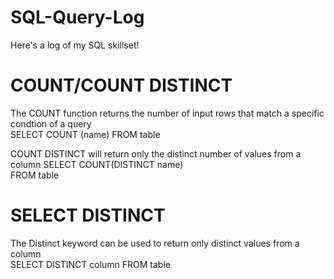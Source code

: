 # SQL-Query-Log
Here's a log of my SQL skillset!

# COUNT/COUNT DISTINCT
The COUNT function returns the number of input rows that match a specific condtion of a query<br/>
SELECT COUNT (name) FROM table

COUNT DISTINCT will return only the distinct number of values from a column
SELECT COUNT(DISTINCT name)<br/>
FROM table

# SELECT DISTINCT
The Distinct keyword can be used to return only distinct values from a column<br/>
SELECT DISTINCT column FROM table
